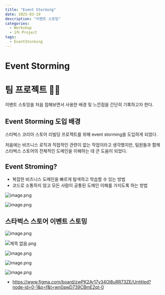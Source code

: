```yaml
---
title: "Event Storming"
date: 2025-03-19
description: "이벤트 스토밍"
categories:
  - Workshop
  - 1차 Project
tags: 
  - EventStorming
---
```


# Event Storming

# 팀 프로젝트 🏴‍☠️

이벤트 스토밍을 처음 접해보면서 사용한 배경 및 느낀점을 간단히 기록하고자 한다.

## Event Storming 도입 배경

스타벅스 코리아 스토어 리빌딩 프로젝트를 위해 event storming을 도입하게 되었다.

처음에는 비즈니스 로직과 직접적인 관련이 없는 작업이라고 생각했지만, 팀원들과 함께 스타벅스 스토어의 전체적인 도메인을 이해하는 데 큰 도움이 되었다. 

## Event Stroming?

- 복잡한 비즈니스 도메인을 빠르게 탐색하고 학습할 수 있는 방법
- 코드로 소통하지 않고 모든 사람이 공통된 도메인 이해를 가지도록 하는 방법

![image.png](/assets/post_img/250319/image.png)

![image.png](/assets/post_img/250319/image1.png)

## 스타벅스 스토어 이벤트 스토밍


![image.png](/assets/post_img/250319/image2.png)

![제목 없음.png](/assets/post_img/250319/image6.png)

![image.png](/assets/post_img/250319/image3.png)

![image.png](/assets/post_img/250319/image4.png)

![image.png](/assets/post_img/250319/image5.png)



- https://www.figma.com/board/zwPK2Ar17y34Ol8uRR73ZE/Untitled?node-id=0-1&p=f&t=wn0awD739CBmE2qt-0

